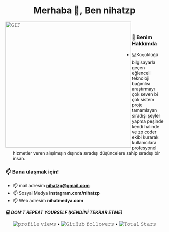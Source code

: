 <h1 align="center">Merhaba 👋, Ben nihatzp </h1>
 <a target="_blank"><img align="left" height="400" width="400" alt="𝙶𝙸𝙵" src="https://i.pinimg.com/originals/31/ea/19/31ea19746dd0bcbee7a971b62a268d48.gif"></a>
<br/>

### 🔭 Benim Hakkımda
- :computer:Küçüklüğü bilgisayarla geçen eğlenceli teknoloji bağımlısı araştırmayı çok seven bi çok sistem proje tamamlayan sıradışı şeyler yapma peşinde kendi halinde ve zp coder ekibi kurarak kullanıcılara profesyonel hizmetler veren alışılmışın dışında sıradışı düşüncelere sahip sıradışı bir insan.

### 📫 Bana ulaşmak için!
- 📫 mail adresim **nihatzp@gmail.com** 
- 📫 Sosyal Medya  **instagram.com/nihatzp** 
- 📫 Web adresim **nihatmedya.com**



***:computer:	DON'T REPEAT YOURSELF (KENDİNİ TEKRAR ETME)***
<br>



<p align="center">
  <img src= "https://gpvc.arturio.dev/berkcangumusisik" alt="𝚙𝚛𝚘𝚏𝚒𝚕𝚎 𝚟𝚒𝚎𝚠𝚜"> •  
  <img alt="𝙶𝚒𝚝𝙷𝚞𝚋 𝚏𝚘𝚕𝚕𝚘𝚠𝚎𝚛𝚜" src="https://img.shields.io/github/followers/nihatzp?label=Followers&style=social"> •   
  <img src="https://img.shields.io/github/stars/nihatzp?label=Stars" alt="𝚃𝚘𝚝𝚊𝚕 𝚂𝚝𝚊𝚛𝚜">
</p>

